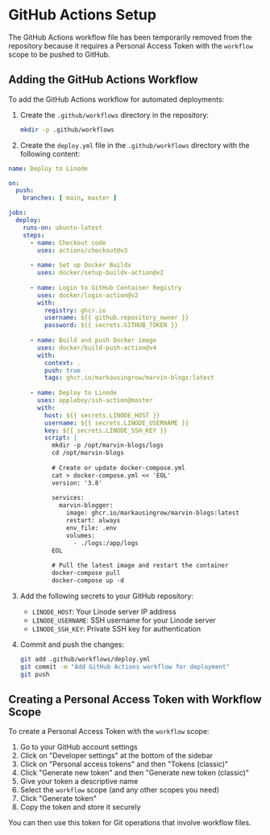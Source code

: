 # GitHub Actions Setup

The GitHub Actions workflow file has been temporarily removed from the repository because it requires a Personal Access Token with the `workflow` scope to be pushed to GitHub.

## Adding the GitHub Actions Workflow

To add the GitHub Actions workflow for automated deployments:

1. Create the `.github/workflows` directory in the repository:
   ```bash
   mkdir -p .github/workflows
   ```

2. Create the `deploy.yml` file in the `.github/workflows` directory with the following content:

```yaml
name: Deploy to Linode

on:
  push:
    branches: [ main, master ]

jobs:
  deploy:
    runs-on: ubuntu-latest
    steps:
      - name: Checkout code
        uses: actions/checkout@v3
      
      - name: Set up Docker Buildx
        uses: docker/setup-buildx-action@v2
      
      - name: Login to GitHub Container Registry
        uses: docker/login-action@v2
        with:
          registry: ghcr.io
          username: ${{ github.repository_owner }}
          password: ${{ secrets.GITHUB_TOKEN }}
      
      - name: Build and push Docker image
        uses: docker/build-push-action@v4
        with:
          context: .
          push: true
          tags: ghcr.io/markausingrow/marvin-blogs:latest
      
      - name: Deploy to Linode
        uses: appleboy/ssh-action@master
        with:
          host: ${{ secrets.LINODE_HOST }}
          username: ${{ secrets.LINODE_USERNAME }}
          key: ${{ secrets.LINODE_SSH_KEY }}
          script: |
            mkdir -p /opt/marvin-blogs/logs
            cd /opt/marvin-blogs
            
            # Create or update docker-compose.yml
            cat > docker-compose.yml << 'EOL'
            version: '3.8'
            
            services:
              marvin-blogger:
                image: ghcr.io/markausingrow/marvin-blogs:latest
                restart: always
                env_file: .env
                volumes:
                  - ./logs:/app/logs
            EOL
            
            # Pull the latest image and restart the container
            docker-compose pull
            docker-compose up -d
```

3. Add the following secrets to your GitHub repository:
   - `LINODE_HOST`: Your Linode server IP address
   - `LINODE_USERNAME`: SSH username for your Linode server
   - `LINODE_SSH_KEY`: Private SSH key for authentication

4. Commit and push the changes:
   ```bash
   git add .github/workflows/deploy.yml
   git commit -m "Add GitHub Actions workflow for deployment"
   git push
   ```

## Creating a Personal Access Token with Workflow Scope

To create a Personal Access Token with the `workflow` scope:

1. Go to your GitHub account settings
2. Click on "Developer settings" at the bottom of the sidebar
3. Click on "Personal access tokens" and then "Tokens (classic)"
4. Click "Generate new token" and then "Generate new token (classic)"
5. Give your token a descriptive name
6. Select the `workflow` scope (and any other scopes you need)
7. Click "Generate token"
8. Copy the token and store it securely

You can then use this token for Git operations that involve workflow files.
